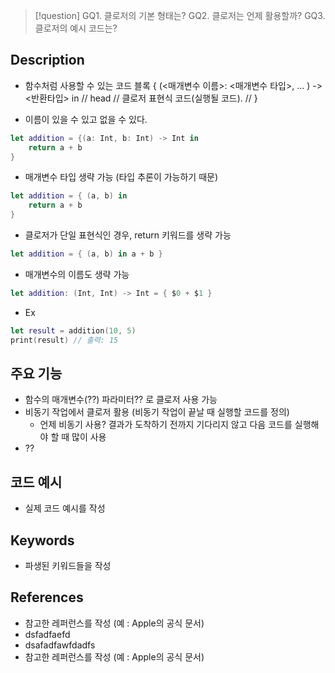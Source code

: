 >[!question]
>GQ1. 클로저의 기본 형태는? 
>GQ2. 클로저는 언제 활용할까?
>GQ3. 클로저의 예시 코드는?

## Description
- 함수처럼 사용할 수 있는 코드 블록
{ (<매개변수 이름>: <매개변수 타입>, ... ) -> <반환타입> in  // head
    // 클로저 표현식 코드(실행될 코드). // 
}

- 이름이 있을 수 있고 없을 수 있다.
```swift
let addition = {(a: Int, b: Int) -> Int in
	return a + b
}
```
- 매개변수 타입 생략 가능 (타입 추론이 가능하기 때문)
```swift
let addition = { (a, b) in 
	return a + b
}
```
- 클로저가 단일 표현식인 경우, return 키워드를 생략 가능
```swift
let addition = { (a, b) in a + b }
```
- 매개변수의 이름도 생략 가능
```swift
let addition: (Int, Int) -> Int = { $0 + $1 }
```
- Ex
```swift
let result = addition(10, 5)
print(result) // 출력: 15
```


## 주요 기능
+ 함수의 매개변수(??) 파라미터?? 로 클로저 사용 가능
+ 비동기 작업에서 클로저 활용 (비동기 작업이 끝날 때 실행할 코드를 정의)
	+ 언제 비동기 사용? 결과가 도착하기 전까지 기다리지 않고 다음 코드를 실행해야 할 때 많이 사용
+ ??

## 코드 예시
+ 실제 코드 예시를 작성

## Keywords
+ 파생된 키워드들을 작성

## References

- 참고한 레퍼런스를 작성 (예 : Apple의 공식 문서)
- dsfadfaefd
- dsafadfawfdadfs
- 참고한 레퍼런스를 작성 (예 : Apple의 공식 문서)

